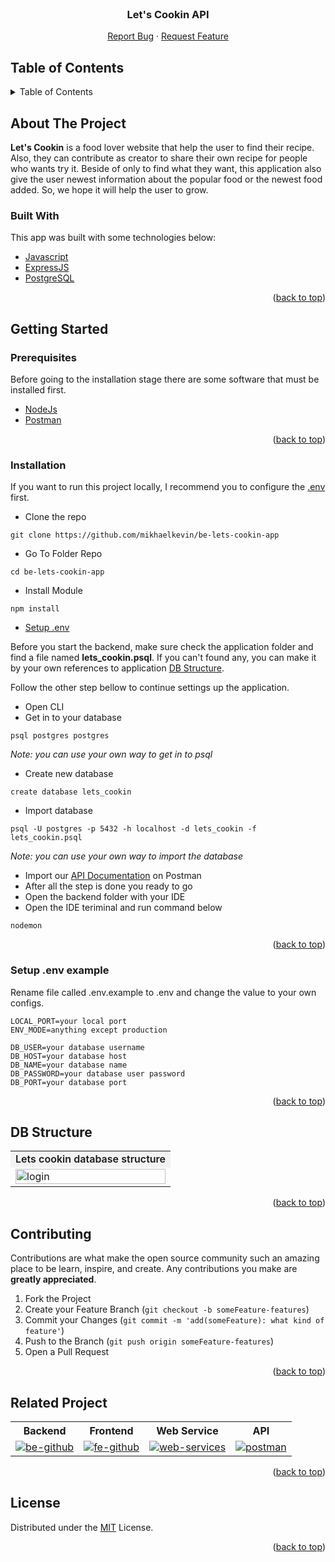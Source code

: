 <div id="top"></div>

<!-- PROJECT LOGO -->
<br />
<div align="center">
  <h3 align="center">Let's Cookin API</h3>

  <p align="center">
    <a href="https://github.com/mikhaelkevin/be-lets-cookin-app/issues">Report Bug</a>
    ·
    <a href="https://github.com/mikhaelkevin/be-lets-cookin-app/issues">Request Feature</a>
  </p>
</div>

<!-- TABLE OF CONTENTS -->

## Table of Contents

<details>
  <summary>Table of Contents</summary>
  <ol>
    <li>
      <a href="#about-the-project">About The Project</a>
      <ul>
        <li><a href="#built-with">Built With</a></li>
      </ul>
    </li>
    <li>
      <a href="#getting-started">Getting Started</a>
      <ul>
        <li><a href="#prerequisites">Prerequisites</a></li>
        <li><a href="#installation">Installation</a></li>
        <li><a href="#setup-env-example">Setup .env example</a></li>
      </ul>
    </li>
    <li><a href="#db-structure">DB Structure</a></li>
    <li><a href="#contributing">Contributing</a></li>
    <li><a href="#related-project">Related Project</a></li>
    <li><a href="#our-team">Contact</a></li>
    <li><a href="#license">License</a></li>
  </ol>
</details>

<!-- ABOUT THE PROJECT -->

## About The Project

**Let's Cookin** is a food lover website that help the user to find their recipe. Also, they can contribute as creator to share their own recipe for people who wants try it.
Beside of only to find what they want, this application also give the user newest information about the popular food or the newest food added. So, we hope it will help the user to grow.

### Built With

This app was built with some technologies below:

- [Javascript](https://www.javascript.com/)
- [ExpressJS](https://expressjs.com/)
- [PostgreSQL](https://www.postgresql.org/)

<p align="right">(<a href="#top">back to top</a>)</p>

<!-- GETTING STARTED -->

## Getting Started

### Prerequisites

Before going to the installation stage there are some software that must be installed first.

- [NodeJs](https://nodejs.org/en/download/)
- [Postman](https://www.postman.com/downloads/)

<p align="right">(<a href="#top">back to top</a>)</p>

### Installation

If you want to run this project locally, I recommend you to configure the <a href="#setup-env">.env</a> first.

- Clone the repo

```
git clone https://github.com/mikhaelkevin/be-lets-cookin-app
```

- Go To Folder Repo

```
cd be-lets-cookin-app
```

- Install Module

```
npm install
```

- <a href="#setup-env">Setup .env</a>

Before you start the backend, make sure check the application folder and find a file named <b>lets_cookin.psql</b>. If you can't found any, you can make it by your own references to application <a href="#db-structure">DB Structure</a>.

Follow the other step bellow to continue settings up the application.

- Open CLI
- Get in to your database

```
psql postgres postgres
```

<i>Note: you can use your own way to get in to psql</i>

- Create new database

```
create database lets_cookin
```

- Import database

```
psql -U postgres -p 5432 -h localhost -d lets_cookin -f lets_cookin.psql
```

<i>Note: you can use your own way to import the database</i>

- Import our [API Documentation](http://postman.org/) on Postman
- After all the step is done you ready to go
- Open the backend folder with your IDE
- Open the IDE teriminal and run command below

```
nodemon
```

<p align="right">(<a href="#top">back to top</a>)</p>

### Setup .env example

Rename file called .env.example to .env and change the value to your own configs.

```
LOCAL_PORT=your local port
ENV_MODE=anything except production

DB_USER=your database username
DB_HOST=your database host
DB_NAME=your database name
DB_PASSWORD=your database user password
DB_PORT=your database port
```

<p align="right">(<a href="#top">back to top</a>)</p>

## DB Structure

<p align="center" display=flex>
   
<table>
<tr>
    <td style='text-align: center; background-color: #6661; font-weight: 600'>Lets cookin database structure</td>
  </tr>
  <tr>
    <td><image src="https://res.cloudinary.com/nocturncloud/image/upload/v1662300698/lets-cookin-app/README/db-structure_xgqctv.png" alt="login" width=100%></td>
  </tr>
</table>
      
</p>
<p align="right">(<a href="#top">back to top</a>)</p>

## Contributing

Contributions are what make the open source community such an amazing place to be learn, inspire, and create. Any contributions you make are **greatly appreciated**.

1. Fork the Project
2. Create your Feature Branch (`git checkout -b someFeature-features`)
3. Commit your Changes (`git commit -m 'add(someFeature): what kind of feature'`)
4. Push to the Branch (`git push origin someFeature-features`)
5. Open a Pull Request

<p align="right">(<a href="#top">back to top</a>)</p>

## Related Project

<center>
<table> 
    <tr>
    <th>Backend</th>
    <th>Frontend</th>
    <th>Web Service</th>
    <th>API </th>
    </tr>
    <tr>
    <td>
    <a href="https://github.com/mikhaelkevin/be-lets-cookin-app"> 
    <img src="https://img.shields.io/badge/github-%23121011.svg?style=for-the-badge&logo=github&logoColor=white" alt="be-github"/>
    </a>
    </td>
    <td> 
    <a href="https://github.com/mikhaelkevin/fe-lets-cookin-app"> 
    <img src="https://img.shields.io/badge/github-%23121011.svg?style=for-the-badge&logo=github&logoColor=white" alt="fe-github">
    <a/>
    </td>
    <td> 
    <a href="#"> 
    <img src="https://img.shields.io/badge/heroku-%23430098.svg?style=for-the-badge&logo=heroku&logoColor=white" alt="web-services">
    <a/>
    </td>
    <td> 
    <a href="#"> 
    <img src="https://img.shields.io/badge/Postman-FF6C37?style=for-the-badge&logo=postman&logoColor=white" alt="postman">
    <a/>
    </td>
    </tr>
</table>
</center>

<p align="right">(<a href="#top">back to top</a>)</p>

## License

Distributed under the [MIT](/LICENSE) License.

<p align="right">(<a href="#top">back to top</a>)</p>
